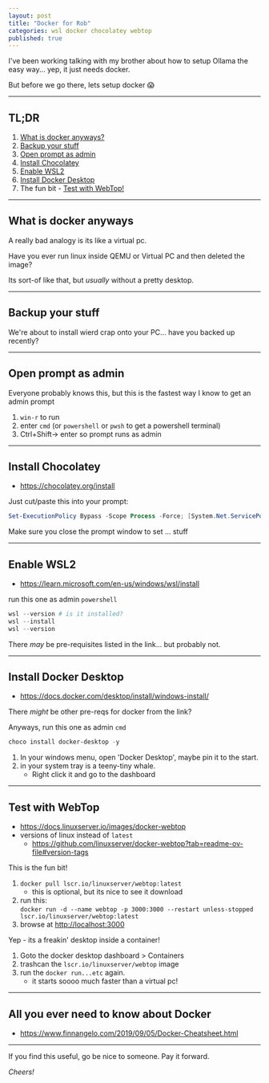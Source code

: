 ```yaml
---
layout: post
title: "Docker for Rob"
categories: wsl docker chocolatey webtop
published: true
---
```


I've been working talking with my brother about how to setup Ollama the easy 
way... yep, it just needs docker.

But before we go there, lets setup docker 😱

----------------------------------------

## TL;DR

1. [What is docker anyways?](#what-is-docker-anyways)
2. [Backup your stuff](#backup-your-stuff)
3. [Open prompt as admin](#open-prompt-as-admin)
4. [Install Chocolatey](#install-chocolatey)
5. [Enable WSL2](#enable-wsl2)
6. [Install Docker Desktop](#install-docker-desktop)
7. The fun bit - [Test with WebTop!](#test-with-webtop)

----------------------------------------

## What is docker anyways

A really bad analogy is its like a virtual pc.

Have you ever run linux inside QEMU or Virtual PC and then deleted the image?

Its sort-of like that, but _usually_ without a pretty desktop. 

----------------------------------------

## Backup your stuff

We're about to install wierd crap onto your PC... have you backed up recently?

----------------------------------------

## Open prompt as admin

Everyone probably knows this, but this is the fastest way I know to get an 
admin prompt 

1. `win-r` to run
2. enter `cmd` (or `powershell` or `pwsh` to get a powershell terminal)
3. Ctrl+Shift-> enter so prompt runs as admin

-----------------------------------------

## Install Chocolatey

- <https://chocolatey.org/install>

Just cut/paste this into your prompt:

```powershell
Set-ExecutionPolicy Bypass -Scope Process -Force; [System.Net.ServicePointManager]::SecurityProtocol = [System.Net.ServicePointManager]::SecurityProtocol -bor 3072; iex ((New-Object System.Net.WebClient).DownloadString('https://community.chocolatey.org/install.ps1'))
```

Make sure you close the prompt window to set ... stuff

----------------------------------------

## Enable WSL2

- <https://learn.microsoft.com/en-us/windows/wsl/install>

run this one as admin `powershell`

```powershell
wsl --version # is it installed?
wsl --install
wsl --version
```

There _may_ be pre-requisites listed in the link... but probably not.

----------------------------------------

## Install Docker Desktop

- <https://docs.docker.com/desktop/install/windows-install/>

There _might_ be other pre-reqs for docker from the link?

Anyways, run this one as admin `cmd`

```powershell
choco install docker-desktop -y
```

1. In your windows menu, open 'Docker Desktop', maybe pin it to the start.
2. in your system tray is a teeny-tiny whale. 
   - Right click it and go to the dashboard

----------------------------------------

## Test with WebTop

- <https://docs.linuxserver.io/images/docker-webtop>
- versions of linux instead of `latest`
  - <https://github.com/linuxserver/docker-webtop?tab=readme-ov-file#version-tags>

This is the fun bit!

1. `docker pull lscr.io/linuxserver/webtop:latest`
   - this is optional, but its nice to see it download
2. run this:  
   `docker run -d --name webtop -p 3000:3000 --restart unless-stopped lscr.io/linuxserver/webtop:latest`
3. browse at <http://localhost:3000>

Yep - its a freakin' desktop inside a container!

1. Goto the docker desktop dashboard > Containers
2. trashcan the `lscr.io/linuxserver/webtop` image
3. run the `docker run...etc` again.
   - it starts soooo much faster than a virtual pc!

----------------------------------------

## All you ever need to know about Docker

- <https://www.finnangelo.com/2019/09/05/Docker-Cheatsheet.html>

----------------------------------------

If you find this useful, go be nice to someone. Pay it forward.

_Cheers!_
